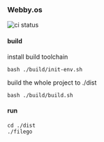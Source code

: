 ### Webby.os

![ci status](https://github.com/hjylxmhzq/webby.os/actions/workflows/build.yml/badge.svg)

#### build

install build toolchain

```shell
bash ./build/init-env.sh
```

build the whole project to ./dist

```shell
bash ./build/build.sh
```


#### run

```shell
cd ./dist
./filego
```
